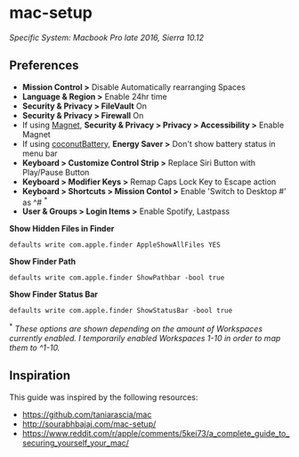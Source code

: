 # mac-setup
*Specific System: Macbook Pro late 2016, Sierra 10.12*

## Preferences
+ **Mission Control >** Disable Automatically rearranging Spaces
+ **Language & Region >** Enable 24hr time
+ **Security & Privacy > FileVault** On
+ **Security & Privacy > Firewall** On
+ If using [Magnet](https://itunes.apple.com/us/app/magnet/id441258766?mt=12), **Security & Privacy > Privacy > Accessibility  >** Enable Magnet
+ If using [coconutBattery](http://www.coconut-flavour.com/coconutbattery/), **Energy Saver >** Don't show battery status in menu bar
+ **Keyboard > Customize Control Strip >** Replace Siri Button with Play/Pause Button
+ **Keyboard > Modifier Keys >** Remap Caps Lock Key to Escape action
+ **Keyboard > Shortcuts > Mission Contol >** Enable 'Switch to Desktop #' as ^# <sup>*</sup>
+ **User & Groups > Login Items >** Enable Spotify, Lastpass

**Show Hidden Files in Finder**
```
defaults write com.apple.finder AppleShowAllFiles YES
```
**Show Finder Path**
```
defaults write com.apple.finder ShowPathbar -bool true
```
**Show Finder Status Bar**
```
defaults write com.apple.finder ShowStatusBar -bool true
```

<sup>*</sup> *These options are shown depending on the amount of Workspaces currently enabled. I temporarily enabled Workspaces 1-10 in order to map them to ^1-10.*


## Inspiration
This guide was inspired by the following resources:
+ https://github.com/taniarascia/mac
+ http://sourabhbajaj.com/mac-setup/
+ https://www.reddit.com/r/apple/comments/5kei73/a_complete_guide_to_securing_yourself_your_mac/

